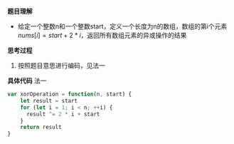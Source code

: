**题目理解**

- 给定一个整数n和一个整数start，定义一个长度为n的数组，数组的第i个元素$nums[i]=start+2*i$，返回所有数组元素的异或操作的结果

**思考过程**

1. 按照题目意思进行编码，见法一

**具体代码**
法一
```javascript
var xorOperation = function(n, start) {
    let result = start
    for (let i = 1; i < n; ++i) {
      result ^= 2 * i + start
    }
    return result
}
```

